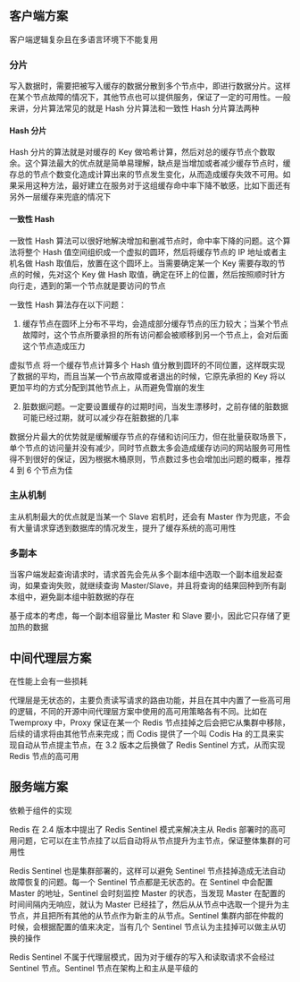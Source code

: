 ## 客户端方案
客户端逻辑复杂且在多语言环境下不能复用

### 分片
写入数据时，需要把被写入缓存的数据分散到多个节点中，即进行数据分片。这样在某个节点故障的情况下，其他节点也可以提供服务，保证了一定的可用性。一般来讲，分片算法常见的就是 Hash 分片算法和一致性 Hash 分片算法两种

#### Hash 分片
Hash 分片的算法就是对缓存的 Key 做哈希计算，然后对总的缓存节点个数取余。这个算法最大的优点就是简单易理解，缺点是当增加或者减少缓存节点时，缓存总的节点个数变化造成计算出来的节点发生变化，从而造成缓存失效不可用。如果采用这种方法，最好建立在服务对于这组缓存命中率下降不敏感，比如下面还有另外一层缓存来兜底的情况下

#### 一致性 Hash
一致性 Hash 算法可以很好地解决增加和删减节点时，命中率下降的问题。这个算法将整个 Hash 值空间组织成一个虚拟的圆环，然后将缓存节点的 IP 地址或者主机名做 Hash 取值后，放置在这个圆环上。当需要确定某一个 Key 需要存取的节点的时候，先对这个 Key 做 Hash 取值，确定在环上的位置，然后按照顺时针方向行走，遇到的第一个节点就是要访问的节点

一致性 Hash 算法存在以下问题：
1. 缓存节点在圆环上分布不平均，会造成部分缓存节点的压力较大；当某个节点故障时，这个节点所要承担的所有访问都会被顺移到另一个节点上，会对后面这个节点造成压力

虚拟节点
将一个缓存节点计算多个 Hash 值分散到圆环的不同位置，这样既实现了数据的平均，而且当某一个节点故障或者退出的时候，它原先承担的 Key 将以更加平均的方式分配到其他节点上，从而避免雪崩的发生

2. 脏数据问题。一定要设置缓存的过期时间，当发生漂移时，之前存储的脏数据可能已经过期，就可以减少存在脏数据的几率


数据分片最大的优势就是缓解缓存节点的存储和访问压力，但在批量获取场景下，单个节点的访问量并没有减少，同时节点数太多会造成缓存访问的网站服务可用性得不到很好的保证，因为根据木桶原则，节点数过多也会增加出问题的概率，推荐 4 到 6 个节点为佳

### 主从机制
主从机制最大的优点就是当某一个 Slave 宕机时，还会有 Master 作为兜底，不会有大量请求穿透到数据库的情况发生，提升了缓存系统的高可用性

### 多副本
当客户端发起查询请求时，请求首先会先从多个副本组中选取一个副本组发起查询，如果查询失败，就继续查询 Master/Slave，并且将查询的结果回种到所有副本组中，避免副本组中脏数据的存在

基于成本的考虑，每一个副本组容量比 Master 和 Slave 要小，因此它只存储了更加热的数据


## 中间代理层方案
在性能上会有一些损耗

代理层是无状态的，主要负责读写请求的路由功能，并且在其中内置了一些高可用的逻辑，不同的开源中间代理层方案中使用的高可用策略各有不同。比如在 Twemproxy 中，Proxy 保证在某一个 Redis 节点挂掉之后会把它从集群中移除，后续的请求将由其他节点来完成；而 Codis 提供了一个叫 Codis Ha 的工具来实现自动从节点提主节点，在 3.2 版本之后换做了 Redis Sentinel 方式，从而实现 Redis 节点的高可用


## 服务端方案
依赖于组件的实现

Redis 在 2.4 版本中提出了 Redis Sentinel 模式来解决主从 Redis 部署时的高可用问题，它可以在主节点挂了以后自动将从节点提升为主节点，保证整体集群的可用性

Redis Sentinel 也是集群部署的，这样可以避免 Sentinel 节点挂掉造成无法自动故障恢复的问题。每一个 Sentinel 节点都是无状态的。在 Sentinel 中会配置 Master 的地址，Sentinel 会时刻监控 Master 的状态，当发现 Master 在配置的时间间隔内无响应，就认为 Master 已经挂了，然后从从节点中选取一个提升为主节点，并且把所有其他的从节点作为新主的从节点。Sentinel 集群内部在仲裁的时候，会根据配置的值来决定，当有几个 Sentinel 节点认为主挂掉可以做主从切换的操作

Redis Sentinel 不属于代理层模式，因为对于缓存的写入和读取请求不会经过 Sentinel 节点。Sentinel 节点在架构上和主从是平级的
